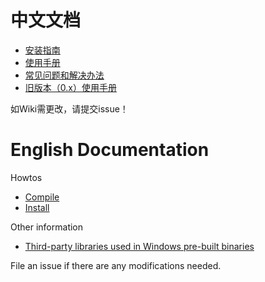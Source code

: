 # 中文文档

- [安装指南](https://github.com/librehat/shadowsocks-qt5/wiki/%E5%AE%89%E8%A3%85%E6%8C%87%E5%8D%97)
- [使用手册](https://github.com/librehat/shadowsocks-qt5/wiki/%E4%BD%BF%E7%94%A8%E6%89%8B%E5%86%8C)
- [常见问题和解决办法](https://github.com/librehat/shadowsocks-qt5/wiki/%E5%B8%B8%E8%A7%81%E9%97%AE%E9%A2%98%E5%92%8C%E8%A7%A3%E5%86%B3%E5%8A%9E%E6%B3%95)
- [旧版本（0.x）使用手册](https://github.com/librehat/shadowsocks-qt5/wiki/%E4%BD%BF%E7%94%A8%E6%89%8B%E5%86%8C%EF%BC%880.x%E6%97%A7%E7%89%88%EF%BC%89)

如Wiki需更改，请提交issue！

# English Documentation

Howtos
- [Compile](https://github.com/librehat/shadowsocks-qt5/wiki/Compiling)
- [Install](https://github.com/librehat/shadowsocks-qt5/wiki/Installation)

Other information
- [Third-party libraries used in Windows pre-built binaries](https://github.com/librehat/shadowsocks-qt5/wiki/Third-Party-Libraries)

File an issue if there are any modifications needed.